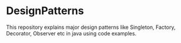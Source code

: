 # DesignPatterns
This repository explains major design patterns like Singleton, Factory, Decorator, Observer etc in java using code examples.
